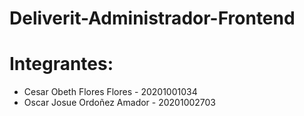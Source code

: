 # Deliverit-Administrador-Frontend

# Integrantes: 
- Cesar Obeth Flores Flores   - 20201001034
- Oscar Josue Ordoñez Amador  - 20201002703
